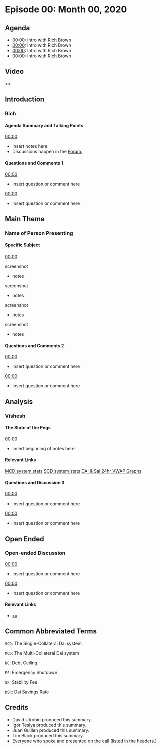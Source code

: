# Episode 00: Month 00, 2020

## Agenda

- [00:00](): Intro with Rich Brown
- [00:00](): Intro with Rich Brown
- [00:00](): Intro with Rich Brown
- [00:00](): Intro with Rich Brown

## Video

<>

## Introduction

### Rich

#### Agenda Summary and Talking Points

[00:00](link)

- Insert notes here
- Discussions happen in the [Forum.](https://forum.makerdao.com/)

#### Questions and Comments 1

[00:00](link)

- Insert question or comment here

[00:00](link)

- Insert question or comment here

## Main Theme

### Name of Person Presenting

#### Specific Subject

[00:00]()

screenshot
- notes

screenshot
- notes

screenshot
- notes

screenshot
- notes

#### Questions and Comments 2

[00:00](link)

- Insert question or comment here

[00:00](link)

- Insert question or comment here

## Analysis

### Vishesh

#### The State of the Pegs

[00:00](link)

- Insert beginning of notes here

#### Relevant Links

[MCD system stats](http://daistats.com)
[SCD system stats](http://saistats.com/)
[DAI & Sai 24hr VWAP Graphs](http://dai.descipher.io/)

#### Questions and Discussion 3

[00:00](link)

- Insert question or comment here

[00:00](link)

- Insert question or comment here

## Open Ended

### Open-ended Discussion

[00:00](link)

- Insert question or comment here

[00:00](link)

- Insert question or comment here

#### Relevant Links

- [xx](link)

## Common Abbreviated Terms

`SCD`: The Single-Collateral Dai system

`MCD`: The Multi-Collateral Dai system

`DC`: Debt Ceiling

`ES`: Emergency Shutdown

`SF`: Stability Fee

`DSR`: Dai Savings Rate

## Credits

- David Utrobin produced this summary.
- Igor Teslya produced this summary.
- Juan Guillen produced this summary.
- Tim Black produced this summary.
- Everyone who spoke and presented on the call (listed in the headers.)
